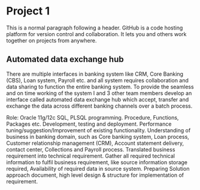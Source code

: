 # Project 1

This is a normal paragraph following a header. GitHub is a code hosting platform for version control and collaboration. It lets you and others work together on projects from anywhere.

## Automated data exchange hub

There are multiple interfaces in banking system like CRM, Core Banking (CBS), Loan system, Payroll etc. and all system requires collaboration and data sharing to function the entire banking system. To provide the seamless and on time working of the system I and 3 other team members develop an interface called automated data exchange hub which accept, transfer and exchange the data across different banking channels over a batch process.


Role:
Oracle 11g/12c SQL, PLSQL programming.
Procedure, Functions, Packages etc. Development, testing and deployment.
Performance tuning/suggestion/Improvement of existing functionality.
Understanding of business in banking domain, such as Core banking system, Loan process, Customer relationship management (CRM), Account statement delivery, contact center, Collections and Payroll process.
Translated business requirement into technical requirement.
Gather all required technical information to fulfil business requirement, like source information storage required, Availability of required data in source system.
Preparing Solution approach document, high level design & structure for implementation of requirement.
